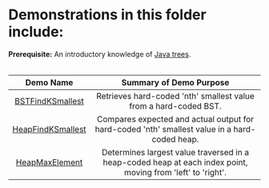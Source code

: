# Demonstrations in this folder include:
  
**Prerequisite:** An introductory knowledge of [Java trees](https://www.tutorialspoint.com/data_structures_algorithms/tree_data_structure.htm).
<br /><br />
  
| Demo Name | Summary of Demo Purpose |  
| :----------: | :----------: |  
| [BSTFindKSmallest](https://github.com/chaseofthejungle/java-data-structure-leetcode-interview-questions/tree/main/trees/BSTFindKSmallest) | Retrieves hard-coded 'nth' smallest value from a hard-coded BST. |  
| [HeapFindKSmallest](https://github.com/chaseofthejungle/java-data-structure-leetcode-interview-questions/tree/main/trees/HeapFindKSmallest) | Compares expected and actual output for hard-coded 'nth' smallest value in a hard-coded heap. |  
| [HeapMaxElement](https://github.com/chaseofthejungle/java-data-structure-leetcode-interview-questions/tree/main/trees/HeapMaxElement) | Determines largest value traversed in a heap-coded heap at each index point, moving from 'left' to 'right'. |
